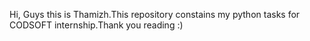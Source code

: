 Hi, Guys this is Thamizh.This repository constains my python tasks for CODSOFT internship.Thank you reading :)
